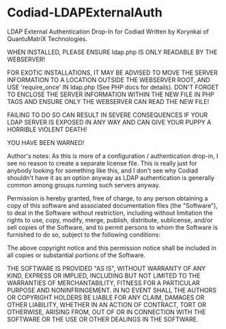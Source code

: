 # Codiad-LDAPExternalAuth
LDAP External Authentication Drop-In for Codiad
Written by Korynkai of QuantuMatriX Technologies.

WHEN INSTALLED, PLEASE ENSURE ldap.php IS ONLY READABLE BY THE WEBSERVER!

FOR EXOTIC INSTALLATIONS, IT MAY BE ADVISED TO MOVE THE SERVER
INFORMATION TO A LOCATION OUTSIDE THE WEBSERVER ROOT, AND USE
'require_once' IN ldap.php (See PHP docs for details). DON'T FORGET TO 
ENCLOSE THE SERVER INFORMATION WITHIN THE NEW FILE IN PHP TAGS AND 
ENSURE ONLY THE WEBSERVER CAN READ THE NEW FILE!

FAILING TO DO SO CAN RESULT IN SEVERE CONSEQUENCES IF YOUR LDAP SERVER 
IS EXPOSED IN ANY WAY AND CAN GIVE YOUR PUPPY A HORRIBLE VIOLENT DEATH! 

YOU HAVE BEEN WARNED!

Author's notes:
As this is more of a configuration / authentication drop-in, I see no
reason to create a separate license file. This is really just for
anybody looking for something like this, and I don't see why Codiad
shouldn't have it as an option anyway as LDAP authentication is
generally common among groups running such servers anyway.

Permission is hereby granted, free of charge, to any person obtaining
a copy of this software and associated documentation files (the
"Software"), to deal in the Software without restriction, including
without limitation the rights to use, copy, modify, merge, publish,
distribute, sublicense, and/or sell copies of the Software, and to
permit persons to whom the Software is furnished to do so, subject to
the following conditions:

The above copyright notice and this permission notice shall be
included in all copies or substantial portions of the Software.

THE SOFTWARE IS PROVIDED "AS IS", WITHOUT WARRANTY OF ANY KIND,
EXPRESS OR IMPLIED, INCLUDING BUT NOT LIMITED TO THE WARRANTIES OF
MERCHANTABILITY, FITNESS FOR A PARTICULAR PURPOSE AND
NONINFRINGEMENT. IN NO EVENT SHALL THE AUTHORS OR COPYRIGHT HOLDERS BE
LIABLE FOR ANY CLAIM, DAMAGES OR OTHER LIABILITY, WHETHER IN AN ACTION
OF CONTRACT, TORT OR OTHERWISE, ARISING FROM, OUT OF OR IN CONNECTION
WITH THE SOFTWARE OR THE USE OR OTHER DEALINGS IN THE SOFTWARE.
